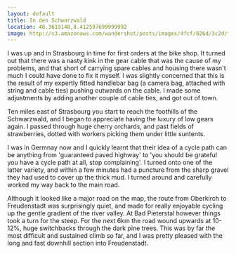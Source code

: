 ```yaml
---
layout: default
title: In den Schwarzwald
location: 48.3619148,8.412597699999992
image: http://s3.amazonaws.com/wandershot/posts/images/4fcf/826d/3c2d/f000/0300/0039/original/2012-05-29.jpg?1338999405
---
```

I was up and in Strasbourg in time for first orders at the bike shop. It turned out that there was a nasty kink in the gear cable that was the cause of my problems, and that short of carrying spare cables and housing there wasn't much I could have done to fix it myself. I was slightly concerned that this is the result of my expertly fitted handlebar bag (a camera bag, attached with string and cable ties) pushing outwards on the cable. I made some adjustments by adding another couple of cable ties, and got out of town.

Ten miles east of Strasbourg you start to reach the foothills of the Schwarzwald, and I began to appreciate having the luxury of low gears again. I passed through huge cherry orchards, and past fields of strawberries, dotted with workers picking them under little suntents.

I was in Germnay now and I quickly learnt that their idea of a cycle path can be anything from 'guaranteed paved highway' to 'you should be grateful you have a cycle path at all, stop complaining'. I turned onto one of the latter variety, and within a few minutes had a puncture from the sharp gravel they had used to cover up the thick mud. I turned around and carefully worked my way back to the main road.

Although it looked like a major road on the map, the route from Oberkirch to Freudenstadt was surprisingly quiet, and made for really enjoyable cycling up the gentle gradient of the river valley. At Bad Pieterstal however things took a turn for the steep. For the next 6km the road wound upwards at 10-12%, huge switchbacks through the dark pine trees. This was by far the most difficult and sustained climb so far, and I was pretty pleased with the long and fast downhill section into Freudenstadt.